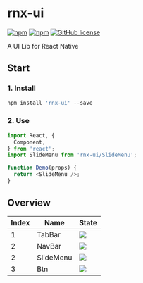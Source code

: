 # rnx-ui

[![npm](https://img.shields.io/npm/v/rnx-ui.svg?maxAge=2592000)](https://www.npmjs.com/package/rnx-ui)
[![npm](https://img.shields.io/npm/dt/rnx-ui.svg?maxAge=2592000)](https://www.npmjs.com/package/rnx-ui)
[![GitHub license](https://img.shields.io/badge/license-MIT-blue.svg)](https://raw.githubusercontent.com/dragonwong/rnx-ui/master/LICENSE)

A UI Lib for React Native

## Start

### 1. Install

```js
npm install 'rnx-ui' --save
```

### 2. Use

```js
import React, {
  Component,
} from 'react';
import SlideMenu from 'rnx-ui/SlideMenu';

function Demo(props) {
  return <SlideMenu />;
}
```

## Overview

Index | Name       | State
----- | ---------- | ---
1     | TabBar     | ![](https://img.shields.io/badge/state-done-blue.svg)
2     | NavBar     | ![](https://img.shields.io/badge/state-done-blue.svg)
2     | SlideMenu  | ![](https://img.shields.io/badge/state-developing-brightgreen.svg)
3     | Btn        | ![](https://img.shields.io/badge/state-designing-orange.svg)
